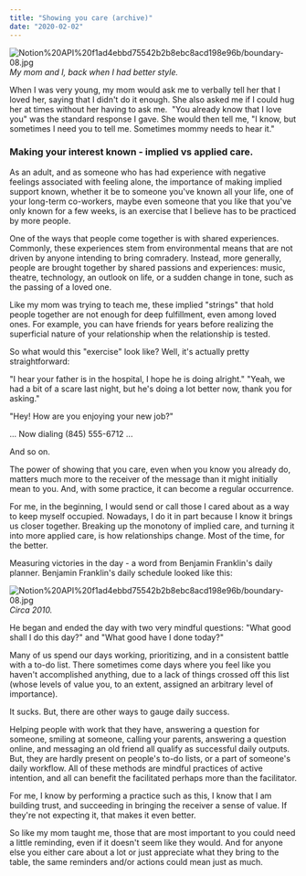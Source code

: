 ```yaml
---
title: "Showing you care (archive)"
date: "2020-02-02"
---
```


![Notion%20API%20f1ad4ebbd75542b2b8ebc8acd198e96b/boundary-08.jpg](https://assets.website-files.com/5d5daf6d8ec6a150046c9488/5e37552f1212674204c61719_1500588416502-8e9461c8-1f1e-4b66-b6c5-124f9e210b13.jpg)
_My mom and I, back when I had better style._

When I was very young, my mom would ask me to verbally tell her that I loved her, saying that I didn't do it enough. She also asked me if I could hug her at times without her having to ask me.
‍
"You already know that I love you" was the standard response I gave. She would then tell me, "I know, but sometimes I need you to tell me. Sometimes mommy needs to hear it."

### Making your interest known - implied vs applied care.

As an adult, and as someone who has had experience with negative feelings associated with feeling alone, the importance of making implied support known, whether it be to someone you've known all your life, one of your long-term co-workers, maybe even someone that you like that you've only known for a few weeks, is an exercise that I believe has to be practiced by more people.‍

One of the ways that people come together is with shared experiences. Commonly, these experiences stem from environmental means that are not driven by anyone intending to bring comradery. Instead, more generally, people are brought together by shared passions and experiences: music, theatre, technology, an outlook on life, or a sudden change in tone, such as the passing of a loved one.

Like my mom was trying to teach me, these implied "strings" that hold people together are not enough for deep fulfillment, even among loved ones. For example, you can have friends for years before realizing the superficial nature of your relationship when the relationship is tested.

So what would this "exercise" look like? Well, it's actually pretty straightforward:

"I hear your father is in the hospital, I hope he is doing alright." "Yeah, we had a bit of a scare last night, but he's doing a lot better now, thank you for asking."

"Hey! How are you enjoying your new job?"

... Now dialing (845) 555-6712 ...

And so on.

The power of showing that you care, even when you know you already do, matters much more to the receiver of the message than it might initially mean to you. And, with some practice, it can become a regular occurrence.

For me, in the beginning, I would send or call those I cared about as a way to keep myself occupied. Nowadays, I do it in part because I know it brings us closer together. Breaking up the monotony of implied care, and turning it into more applied care, is how relationships change. Most of the time, for the better.

Measuring victories in the day - a word from Benjamin Franklin's daily planner.
Benjamin Franklin's daily schedule looked like this:

![Notion%20API%20f1ad4ebbd75542b2b8ebc8acd198e96b/boundary-08.jpg](https://assets.website-files.com/5d5daf6d8ec6a150046c9488/5e376ea2a3d85b671325daa4_franklin.jpg)
_Circa 2010._

He began and ended the day with two very mindful questions: "What good shall I do this day?" and "What good have I done today?"‍

Many of us spend our days working, prioritizing, and in a consistent battle with a to-do list. There sometimes come days where you feel like you haven't accomplished anything, due to a lack of things crossed off this list (whose levels of value you, to an extent, assigned an arbitrary level of importance).‍

It sucks. But, there are other ways to gauge daily success.

Helping people with work that they have, answering a question for someone, smiling at someone, calling your parents, answering a question online, and messaging an old friend all qualify as successful daily outputs. But, they are hardly present on people's to-do lists, or a part of someone's daily workflow. All of these methods are mindful practices of active intention, and all can benefit the facilitated perhaps more than the facilitator.

For me, I know by performing a practice such as this, I know that I am building trust, and succeeding in bringing the receiver a sense of value. If they're not expecting it, that makes it even better.

So like my mom taught me, those that are most important to you could need a little reminding, even if it doesn't seem like they would. And for anyone else you either care about a lot or just appreciate what they bring to the table, the same reminders and/or actions could mean just as much.
